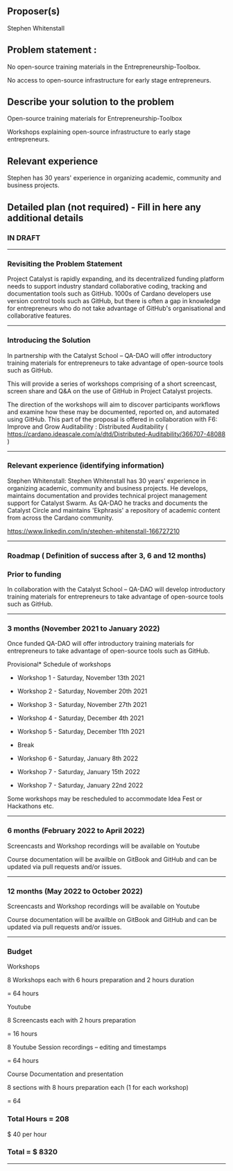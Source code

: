 ## Proposer(s)
Stephen Whitenstall

## Problem statement :

No open-source training materials in the Entrepreneurship-Toolbox.

No access to open-source infrastructure for early stage entrepreneurs.

## Describe your solution to the problem

Open-source training materials for Entrepreneurship-Toolbox

Workshops explaining open-source infrastructure to early stage entrepreneurs.

## Relevant experience

Stephen has 30 years' experience in organizing academic, community and business projects.

## Detailed plan (not required) - Fill in here any additional details

### IN DRAFT

---------------------------------------------------------------------------------------------------------

### Revisiting the Problem Statement

Project Catalyst is rapidly expanding, and its decentralized funding platform needs to support industry standard collaborative coding, tracking and documentation tools such as GitHub. 1000s of Cardano developers use version control tools such as GitHub, but there is often a gap in knowledge for entrepreneurs who do not take advantage of GitHub's organisational and collaborative features.

---------------------------------------------------------------------------------------------------------

### Introducing the Solution

In partnership with the Catalyst School – QA-DAO will offer introductory training materials for entrepreneurs to take advantage of open-source tools such as GitHub.

This will provide a series of workshops comprising of a short screencast, screen share and Q&A on the use of GitHub in Project Catalyst projects.

The direction of the workshops will aim to discover participants workflows and examine how these may be documented, reported on, and automated using GitHub. This part of the proposal is offered in collaboration with F6: Improve and Grow Auditability : Distributed Auditability ( https://cardano.ideascale.com/a/dtd/Distributed-Auditability/366707-48088 )

---------------------------------------------------------------------------------------------------------

### Relevant experience (identifying information)

Stephen Whitenstall: Stephen Whitenstall has 30 years' experience in organizing academic, community and business projects. He develops, maintains documentation and provides technical project management support for Catalyst Swarm. As QA-DAO he tracks and documents the Catalyst Circle and maintains 'Ekphrasis' a repository of academic content from across the Cardano community.

https://www.linkedin.com/in/stephen-whitenstall-166727210

---------------------------------------------------------------------------------------------------------

### Roadmap ( Definition of success after 3, 6 and 12 months)

### Prior to funding

In collaboration with the Catalyst School – QA-DAO will develop introductory training materials for entrepreneurs to take advantage of open-source tools such as GitHub.

---------------------------------------------------------------------------------------------------------

### 3 months (November 2021 to January 2022)

Once funded QA-DAO will offer introductory training materials for entrepreneurs to take advantage of open-source tools such as GitHub.

Provisional* Schedule of workshops

- Workshop 1 - Saturday, November 13th 2021

- Workshop 2 - Saturday, November 20th 2021

- Workshop 3 - Saturday, November 27th 2021

- Workshop 4 - Saturday, December 4th 2021

- Workshop 5 - Saturday, December 11th 2021

- Break

- Workshop 6 - Saturday, January 8th 2022

- Workshop 7 - Saturday, January 15th 2022

- Workshop 7 - Saturday, January 22nd 2022

Some workshops may be rescheduled to accommodate Idea Fest or Hackathons etc.

---------------------------------------------------------------------------------------------------------

### 6 months (February 2022 to April 2022)

Screencasts and Workshop recordings will be available on Youtube

Course documentation will be availble on GitBook and GitHub and can be updated via pull requests and/or issues.

---------------------------------------------------------------------------------------------------------

### 12 months (May 2022 to October 2022)

Screencasts and Workshop recordings will be available on Youtube

Course documentation will be availble on GitBook and GitHub and can be updated via pull requests and/or issues.

---------------------------------------------------------------------------------------------------------

### Budget

Workshops

8 Workshops each with 6 hours preparation and 2 hours duration

= 64 hours

Youtube

8 Screencasts each with 2 hours preparation

= 16 hours

8 Youtube Session recordings – editing and timestamps

= 64 hours

Course Documentation and presentation

8 sections with 8 hours preparation each (1 for each workshop)

= 64

### Total Hours = 208

$ 40 per hour

### Total = $ 8320

---------------------------------------------------------------------------------------------------------

